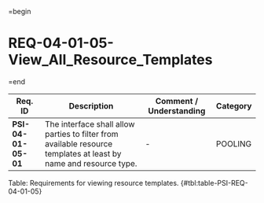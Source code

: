 =begin

# REQ-04-01-05-View_All_Resource_Templates

=end

| Req. ID                        | Description                         | Comment / Understanding                  | Category                       |
| ------------------------------ | ----------------------------------- | ---------------------------------------- | ------------------------------ |
| __PSI-04-01-05-01__ | The interface shall allow parties to filter from available resource templates at least by name and resource type. | -                       | POOLING  |

Table: Requirements for viewing resource templates. {#tbl:table-PSI-REQ-04-01-05}
